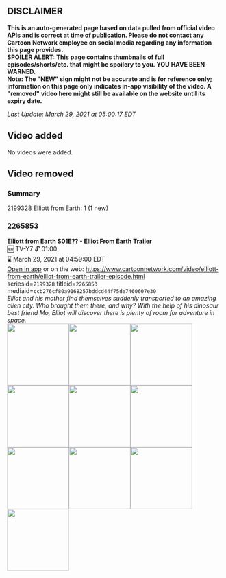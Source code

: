 ## DISCLAIMER
**This is an auto-generated page based on data pulled from official video APIs and is correct at time of publication. Please do not contact any Cartoon Network employee on social media regarding any information this page provides.**  
**SPOILER ALERT: This page contains thumbnails of full episodes/shorts/etc. that might be spoilery to you. YOU HAVE BEEN WARNED.**  
**Note: The "NEW" sign might not be accurate and is for reference only; information on this page only indicates in-app visibility of the video. A "removed" video here might still be available on the website until its expiry date.**  

_Last Update: March 29, 2021 at 05:00:17 EDT_
## Video added
No videos were added.  
## Video removed
### Summary
2199328 Elliott from Earth: 1 (1 new)  
### 2265853
**Elliott from Earth S01E?? - Elliot From Earth Trailer**  
🆕 TV-Y7 🔓 01:00  
⌛ March 29, 2021 at 04:59:00 EDT  
[Open in app](https://cnvideo.sercomkc.org/redirector.html?type=cnapp&seriesid=10000000000&titleid=2265853&mediaid=ccb276cf80a9168257bddcd44f75de7460607e30) or on the web: https://www.cartoonnetwork.com/video/elliott-from-earth/elliot-from-earth-trailer-episode.html  
seriesid=`2199328` titleid=`2265853` mediaid=`ccb276cf80a9168257bddcd44f75de7460607e30`  
_Elliot and his mother find themselves suddenly transported to an amazing alien city. Who brought them there, and why? With the help of his dinosaur best friend Mo, Elliot will discover there is plenty of room for adventure in space._  
<a href="https://s3.amazonaws.com/cartoonorchestrator/2265853_001_1280x720.jpg"><img src="https://s3.amazonaws.com/cartoonorchestrator/2265853_001_640x360.jpg" height="144px" /></a><a href="https://s3.amazonaws.com/cartoonorchestrator/2265853_002_1280x720.jpg"><img src="https://s3.amazonaws.com/cartoonorchestrator/2265853_002_640x360.jpg" height="144px" /></a><a href="https://s3.amazonaws.com/cartoonorchestrator/2265853_003_1280x720.jpg"><img src="https://s3.amazonaws.com/cartoonorchestrator/2265853_003_640x360.jpg" height="144px" /></a><a href="https://s3.amazonaws.com/cartoonorchestrator/2265853_004_1280x720.jpg"><img src="https://s3.amazonaws.com/cartoonorchestrator/2265853_004_640x360.jpg" height="144px" /></a><a href="https://s3.amazonaws.com/cartoonorchestrator/2265853_005_1280x720.jpg"><img src="https://s3.amazonaws.com/cartoonorchestrator/2265853_005_640x360.jpg" height="144px" /></a><a href="https://s3.amazonaws.com/cartoonorchestrator/2265853_006_1280x720.jpg"><img src="https://s3.amazonaws.com/cartoonorchestrator/2265853_006_640x360.jpg" height="144px" /></a><a href="https://s3.amazonaws.com/cartoonorchestrator/2265853_007_1280x720.jpg"><img src="https://s3.amazonaws.com/cartoonorchestrator/2265853_007_640x360.jpg" height="144px" /></a><a href="https://s3.amazonaws.com/cartoonorchestrator/2265853_008_1280x720.jpg"><img src="https://s3.amazonaws.com/cartoonorchestrator/2265853_008_640x360.jpg" height="144px" /></a><a href="https://s3.amazonaws.com/cartoonorchestrator/2265853_009_1280x720.jpg"><img src="https://s3.amazonaws.com/cartoonorchestrator/2265853_009_640x360.jpg" height="144px" /></a><a href="https://s3.amazonaws.com/cartoonorchestrator/2265853_010_1280x720.jpg"><img src="https://s3.amazonaws.com/cartoonorchestrator/2265853_010_640x360.jpg" height="144px" /></a>
